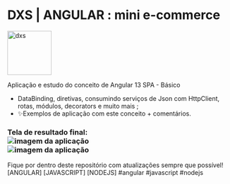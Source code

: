# DXS | ANGULAR : mini e-commerce
<img src="https://dataxstudios.com.br/assets/images/logo_DXS_400_190.png" alt="dxs" width="100"/> 

Aplicação e estudo do conceito de Angular 13 SPA - Básico

- DataBinding, diretivas, consumindo serviços de Json com HttpClient, rotas, módulos, decorators e muito mais ;
- ✨Exemplos de aplicação com este conceito + comentários.

### Tela de resultado final:<br>![imagem da aplicação](https://dataxstudios.com.br/assets/images/github/angular_mini_ecommerce_1.PNG)<br>![imagem da aplicação](https://dataxstudios.com.br/assets/images/github/angular_mini_ecommerce_2.PNG)

Fique por dentro deste repositório com atualizações sempre que possível!<br>[ANGULAR] [JAVASCRIPT] [NODEJS] #angular #javascript #nodejs
